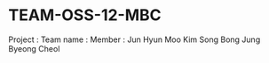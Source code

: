 # TEAM-OSS-12-MBC


Project : 
Team name : 
Member : Jun Hyun Moo
         Kim Song Bong
         Jung Byeong Cheol

